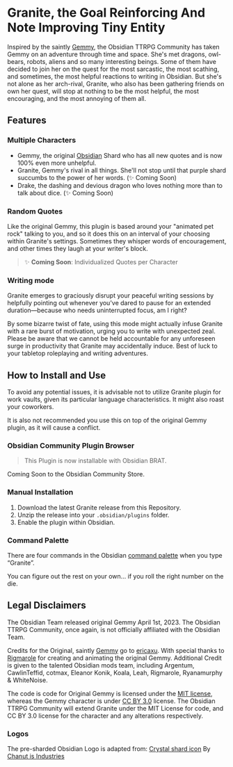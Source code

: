 # Granite, the Goal Reinforcing And Note Improving Tiny Entity

Inspired by the saintly [Gemmy](https://github.com/ericaxu/gemmy), the Obsidian TTRPG Community has taken Gemmy on an adventure through time and space. She's met dragons, owl-bears, robots, aliens and so many interesting beings. Some of them have decided to join her on the quest for the most sarcastic, the most scathing, and sometimes, the most helpful reactions to writing in Obsidian. But she's not alone as her arch-rival, Granite, who also has been gathering friends on own her quest, will stop at nothing to be the most helpful, the most encouraging, and the most annoying of them all.

## Features

### Multiple Characters

-   Gemmy, the original [Obsidian](https://www.obsidian.md/) Shard who has all new quotes and is now 100% even more unhelpful.
-   Granite, Gemmy's rival in all things. She'll not stop until that purple shard succumbs to the power of her words. (:sparkles: Coming Soon)
-   Drake, the dashing and devious dragon who loves nothing more than to talk about dice. (:sparkles: Coming Soon)

### Random Quotes

Like the original Gemmy, this plugin is based around your "animated pet rock" talking to you, and so it does this on an interval of your choosing within Granite's settings. Sometimes they whisper words of encouragement, and other times they laugh at your writer's block.

> :sparkles: **Coming Soon**: Individualized Quotes per Character

### Writing mode

Granite emerges to graciously disrupt your peaceful writing sessions by helpfully pointing out whenever you've dared to pause for an extended duration—because who needs uninterrupted focus, am I right?

By some bizarre twist of fate, using this mode might actually infuse Granite with a rare burst of motivation, urging you to write with unexpected zeal. Please be aware that we cannot be held accountable for any unforeseen surge in productivity that Granite may accidentally induce. Best of luck to your tabletop roleplaying and writing adventures.

## How to Install and Use

To avoid any potential issues, it is advisable not to utilize Granite plugin for work vaults, given its particular language characteristics. It might also roast your coworkers.

It is also not recommended you use this on top of the original Gemmy plugin, as it will cause a conflict.

### Obsidian Community Plugin Browser

> This Plugin is now installable with Obsidian BRAT.

Coming Soon to the Obsidian Community Store.

### Manual Installation

1. Download the latest Granite release from this Repository.
2. Unzip the release into your `.obsidian/plugins` folder.
3. Enable the plugin within Obsidian.

### Command Palette

There are four commands in the Obsidian [command palette](https://help.obsidian.md/Plugins/Command+palette) when you type “Granite”.

You can figure out the rest on your own… if you roll the right number on the die.

## Legal Disclaimers

The Obsidian Team released original Gemmy April 1st, 2023. The Obsidian TTRPG Community, once again, is not officially affiliated with the Obsidian Team.

Credits for the Original, saintly [Gemmy](https://github.com/ericaxu/gemmy) go to [ericaxu](https://github.com/ericaxu). With special thanks to [Rigmarole](https://rigmarolestudio.com/) for creating and animating the original Gemmy. Additional Credit is given to the talented Obsidian mods team, including Argentum, CawlinTeffid, cotmax, Eleanor Konik, Koala, Leah, Rigmarole, Ryanamurphy & WhiteNoise.

The code is code for Original Gemmy is licensed under the [MIT license](https://mit-license.org), whereas the Gemmy character is under [CC BY 3.0](https://creativecommons.org/licenses/by/3.0/) license. The Obsidian TTRPG Community will extend Granite under the MIT License for code, and CC BY 3.0 license for the character and any alterations respectively.

### Logos

The pre-sharded Obsidian Logo is adapted from:
[Crystal shard icon](https://icon-icons.com/icon/Crystal-Shard/88819) By [Chanut is Industries](https://icon-icons.com/users/W52nHhY3W1VlvwyJTwS4d/icon-sets/)
